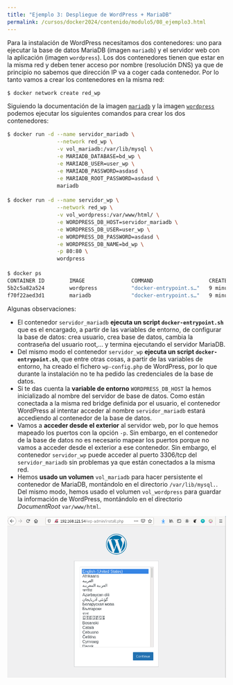 ```yaml
---
title: "Ejemplo 3: Despliegue de WordPress + MariaDB"
permalink: /cursos/docker2024/contenido/modulo5/08_ejemplo3.html
---
```


Para la instalación de WordPress necesitamos dos contenedores: uno para ejecutar la base de datos MariaDB (imagen `mariadb`) y el servidor web con la aplicación (imagen `wordpress`). Los dos contenedores tienen que estar en la misma red y deben tener acceso por nombre (resolución DNS) ya que de principio no sabemos que dirección IP va a coger cada contenedor. Por lo tanto vamos a crear los contenedores en la misma red:

```bash
$ docker network create red_wp
```

Siguiendo la documentación de la imagen [`mariadb`](https://hub.docker.com/_/mariadb) y la imagen [`wordpress`](https://hub.docker.com/_/wordpress) podemos ejecutar los siguientes comandos para crear los dos contenedores:

```bash
$ docker run -d --name servidor_mariadb \
                --network red_wp \
                -v vol_mariadb:/var/lib/mysql \
                -e MARIADB_DATABASE=bd_wp \
                -e MARIADB_USER=user_wp \
                -e MARIADB_PASSWORD=asdasd \
                -e MARIADB_ROOT_PASSWORD=asdasd \
                mariadb
                
$ docker run -d --name servidor_wp \
                --network red_wp \
                -v vol_wordpress:/var/www/html/ \
                -e WORDPRESS_DB_HOST=servidor_mariadb \
                -e WORDPRESS_DB_USER=user_wp \
                -e WORDPRESS_DB_PASSWORD=asdasd \
                -e WORDPRESS_DB_NAME=bd_wp \
                -p 80:80 \
                wordpress

$ docker ps
CONTAINER ID        IMAGE               COMMAND                  CREATED             STATUS              PORTS                NAMES
5b2c5a82a524        wordpress           "docker-entrypoint.s…"   9 minutes ago       Up 9 minutes        0.0.0.0:80->80/tcp   servidor_wp
f70f22aed3d1        mariadb             "docker-entrypoint.s…"   9 minutes ago       Up 9 minutes        3306/tcp             servidor_mariadb
```

Algunas observaciones:

* El contenedor `servidor_mariadb` **ejecuta un script `docker-entrypoint.sh`** que es el encargado, a partir de las variables de entorno, de configurar la base de datos: crea usuario, crea base de datos, cambia la contraseña del usuario root,... y termina ejecutando el servidor MariaDB.
* Del mismo modo el contenedor `servidor_wp` **ejecuta un script `docker-entrypoint.sh`**, que entre otras cosas, a partir de las variables de entorno, ha creado el fichero `wp-config.php` de WordPress, por lo que durante la instalación no te ha pedido las credenciales de la base de datos.
* Si te das cuenta la **variable de entorno** `WORDPRESS_DB_HOST` la hemos inicializado al nombre del servidor de base de datos. Como están conectada a la misma red bridge definida por el usuario, el contenedor WordPress al intentar acceder al nombre `servidor_mariadb` estará accediendo al contenedor de la base de datos.
* Vamos a **acceder desde el exterior** al servidor web, por lo que hemos mapeado los puertos con la opción `-p`. Sin embargo, en el contenedor de la base de datos no es necesario mapear los puertos porque no vamos a acceder desde el exterior a ese contenedor. Sin embargo, el contenedor `servidor_wp` puede acceder al puerto 3306/tcp del `servidor_mariadb` sin problemas ya que están conectados a la misma red.
* Hemos **usado un volumen** `vol_mariadb` para hacer persistente el contenedor de MariaDB, montándolo en el directorio `/var/lib/mysql.`. Del mismo modo, hemos usado el volumen `vol_wordpress` para guardar la información de WordPress, montándolo en el directorio *DocumentRoot* `var/www/html`.

![wordpress](img/wp.png)
